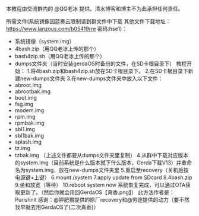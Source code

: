 本教程由交流群内的 @QQ老冰 提供。清水博客和博主不为此承担任何责任。

所需文件(系统镜像因蓝奏云限制请到群文件中下载 其他文件下载地址：https://www.lanzous.com/b05419rre 密码:hse1)：
 - 系统镜像（system.img）
 - 4bash.zip（用QQ老冰上传的那个）
 - bash4zip.sh（用QQ老冰上传的那个）
 - dumps文件夹（当时安装gerdaOS时备份的文件，在SD卡根目录下）
教程开始：
1.将4bash.zip和bash4zip.sh放在SD卡根目录下。
2.在SD卡根目录下新建new-dumps文件夹
3.在new-dumps文件夹中放入以下文件：
 - abroot.img
 - abrootbak.img
 - boot.img
 - fsg.img
 - modem.img
 - rpm.img
 - rpmbak.img
 - sbl1.img
 - sbl1bak.img
 - splash.img
 - tz.img
 - tzbak.img
（上述文件都要从dumps文件夹里复制）
4.从群中下载对应版本的system.img（目前系统是什么版本就下什么版本，Gerda下载V13）并重命名为system.img，放在new-dumps文件夹里
5.重启至recovery（关机后按电源键+上键）
6.mount /system
7.apply update from SDcard
8.4bash.zip
9.坐和放宽（等待）
10.reboot system now
系统恢复完成，可以通过OTA获取更新了。（然后你就会用回GerdaOS【真香.png】）
此方法作者是：Purishnit
感谢：@钾肥猫提供的原厂recovery和@穷途提供的动力（要不然我早就去用GerdaOS了{二次真香}）
